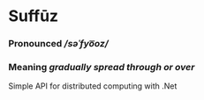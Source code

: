 # Suffūz
### Pronounced */səˈfyo͞oz/*
### Meaning *gradually spread through or over*
Simple API for distributed computing with .Net
